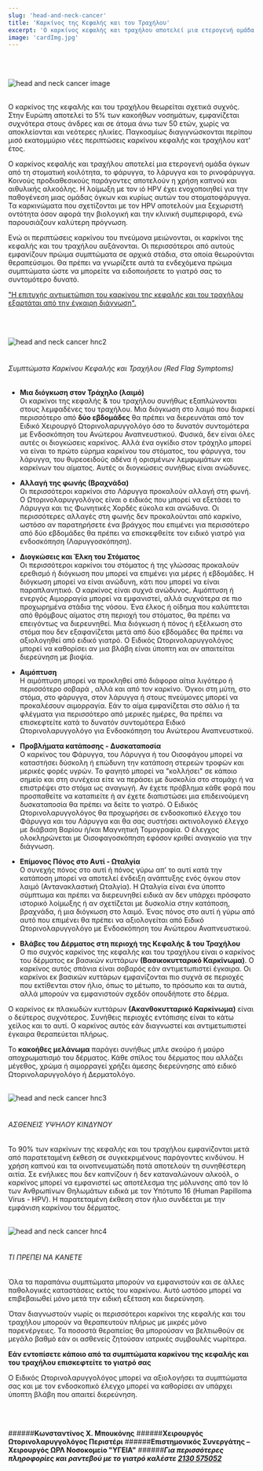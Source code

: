 ```yaml
---
slug: 'head-and-neck-cancer'
title: 'Καρκίνος της Κεφαλής και του Τραχήλου'
excerpt: 'Ο καρκίνος κεφαλής και τραχήλου αποτελεί μια ετερογενή ομάδα όγκων με προέλευση τη στοματική κοιλότητα, το φάρυγγα, το λάρυγγα και τον οισοφάγο.'
image: 'cardImg.jpg'
---
```

<br/>
<br/>

![head and neck cancer image](cardImg.jpg)
<br/>
<br/>

Ο καρκίνος της κεφαλής και του τραχήλου θεωρείται σχετικά συχνός. Στην Ευρώπη
αποτελεί το 5% των κακοήθων νοσημάτων, εμφανίζεται συχνότερα στους άνδρες και σε
άτομα άνω των 50 ετών, χωρίς να αποκλείονται και νεότερες ηλικίες. Παγκοσμίως
διαγιγνώσκονται περίπου μισό εκατομμύριο νέες περιπτώσεις καρκίνου κεφαλής και
τραχήλου κατ' έτος.

Ο καρκίνος κεφαλής και τραχήλου αποτελεί μια ετερογενή ομάδα όγκων από τη
στοματική κοιλότητα, το φάρυγγα, το λάρυγγα και το ρινοφάρυγγα. Κοινούς
προδιαθεσικούς παράγοντες αποτελούν η χρήση καπνού και αιθυλικής αλκοόλης.
Η λοίμωξη με τον ιό HPV έχει ενοχοποιηθεί για την παθογένεση μιας ομάδας όγκων και
κυρίως αυτών του στοματοφάρυγγα. Τα καρκινώματα που σχετίζονται με τον HPV
αποτελούν μια ξεχωριστή οντότητα όσον αφορά την βιολογική και την κλινική
συμπεριφορά, ενώ παρουσιάζουν καλύτερη πρόγνωση.

Ενώ οι περιπτώσεις καρκίνου του πνεύμονα μειώνονται, οι καρκίνοι της κεφαλής και του τραχήλου αυξάνονται. Οι περισσότεροι από αυτούς εμφανίζουν πρώιμα συμπτώματα σε αρχικά στάδια, στα οποία θεωρούνται θεραπεύσιμοι. Θα πρέπει να γνωρίζετε αυτά τα ενδεχόμενα πρώιμα συμπτώματα ώστε να μπορείτε να ειδοποιήσετε το γιατρό σας το
συντομότερο δυνατό.

<u>"Η επιτυχής αντιμετώπιση του καρκίνου της κεφαλής και του τραχήλου εξαρτάται από την έγκαιρη διάγνωση".</u>

<br/>
<br/>

![head and neck cancer hnc2](hnc2.jpg)
<br/>
<br/>

###### Συμπτώματα Καρκίνου Κεφαλής και Τραχήλου (Red Flag Symptoms)

* **Μια διόγκωση στον Τράχηλο (λαιμό)**<br/>
Οι καρκίνοι της κεφαλής & του τραχήλου συνήθως εξαπλώνονται στους λεμφαδένες του τραχήλου. Μια διόγκωση στο λαιμό που διαρκεί περισσότερο από **δύο εβδομάδες** θα πρέπει να διερευνάται από τον Ειδικό Χειρουργό Ωτορινολαρυγγολόγο όσο το δυνατόν συντομότερα με Ενδοσκόπηση του Ανώτερου Αναπνευστικού. Φυσικά, δεν είναι όλες αυτές οι διογκώσεις καρκίνος. Αλλά ένα ογκίδιο στον τράχηλο μπορεί να είναι το πρώτο εύρημα καρκίνου του στόματος, του φάρυγγα, του λάρυγγα, του θυρεοειδούς αδένα ή ορισμένων λεμφωμάτων και καρκίνων του αίματος. Αυτές οι διογκώσεις συνήθως είναι ανώδυνες.

* **Αλλαγή της φωνής (Βραχνάδα)**<br/>
Οι περισσότεροι καρκίνοι στο Λάρυγγα προκαλούν αλλαγή στη φωνή. Ο Ωτορινολαρυγγολόγος είναι ο ειδικός που μπορεί να εξετάσει το Λάρυγγα και τις Φωνητικές Χορδές εύκολα και ανώδυνα. Οι περισσότερες αλλαγές στη φωνής δεν προκαλούνται από καρκίνο, ωστόσο αν παρατηρήσετε ένα βράγχος που επιμένει για περισσότερο από δύο εβδομάδες θα πρέπει να επισκεφθείτε τον ειδικό γιατρό για ενδοσκόπηση (Λαρυγγοσκόπηση).

* **Διογκώσεις και Έλκη του Στόματος**<br/>
Οι περισσότεροι καρκίνοι του στόματος ή της γλώσσας προκαλούν ερεθισμό ή διόγκωση που μπορεί να επιμένει για μέρες ή εβδομάδες. Η διόγκωση μπορεί να είναι ανώδυνη, κάτι που μπορεί να είναι παραπλανητικό. Ο καρκίνος είναι συχνά ανώδυνος. Αιμόπτυση ή ενεργός Αιμορραγία μπορεί να εμφανιστεί, αλλά συχνότερα σε πιο προχωρημένα στάδια της νόσου. Ένα έλκος ή οίδημα που καλύπτεται από θρόμβους αίματος στη περιοχή του στόματος, θα πρέπει να επειγόντως να διερευνηθεί. Μια διόγκωση ή πόνος ή εξέλκωση στο στόμα που δεν εξαφανίζεται μετά από δύο εβδομάδες θα πρέπει να αξιολογηθεί από ειδικό γιατρό. Ο Ειδικός Ωτορινολαρυγγολόγος μπορεί να καθορίσει αν μια βλάβη είναι ύποπτη και αν απαιτείται διερεύνηση με βιοψία.

* **Αιμόπτυση**<br/>
Η αιμόπτυση μπορεί να προκληθεί από διάφορα αίτια λιγότερο ή περισσότερο σοβαρά , αλλά και από τον καρκίνο. Όγκοι στη μύτη, στο στόμα, στο φάρυγγα, στον λάρυγγα ή στους πνεύμονες μπορεί να προκαλέσουν αιμορραγία. Εάν το αίμα εμφανίζεται στο σάλιο ή τα φλέγματα για περισσότερο από μερικές ημέρες, θα πρέπει να επισκεφτείτε κατά το δυνατόν συντομότερα Ειδικό Ωτορινολαρυγγολόγο για Ενδοσκόπηση του Ανώτερου Αναπνευστικού.

* **Προβλήματα κατάποσης - Δυσκαταποσία**<br/>
Ο καρκίνος του Φάρυγγα, του Λάρυγγα ή του Οισοφάγου μπορεί να καταστήσει δύσκολη ή επώδυνη την κατάποση στερεών τροφών και μερικές φορές υγρών. Το φαγητό μπορεί να "κολλήσει" σε κάποιο σημείο και στη συνέχεια είτε να περάσει με δυσκολία στο στομάχι ή να επιστρέψει στο στόμα ως αναγωγή. Αν έχετε πρόβλημα κάθε φορά που προσπαθείτε να καταπιείτε ή αν έχετε διαπιστώσει μια επιδεινούμενη δυσκαταποσία θα πρέπει να δείτε το γιατρό. Ο Ειδικός Ωτορινολαρυγγολόγος θα προχωρήσει σε ενδοσκοπικό έλεγχο του Φάρυγγα και του Λάρυγγα και θα σας συστήσει ακτινολογικό έλεγχο με διάβαση Βαρίου ή/και Μαγνητική Τομογραφία. Ο έλεγχος ολοκληρώνεται με Οισοφαγοσκόπηση εφόσον κριθεί αναγκαίο για την διάγνωση.

* **Επίμονος Πόνος στο Αυτί - Ωταλγία**<br/>
Ο συνεχής πόνος στο αυτί ή πόνος γύρω απ’ το αυτί κατά την κατάποση μπορεί να αποτελεί ένδειξη ανάπτυξης ενός όγκου στον λαιμό (Αντανακλαστική Ωταλγία). Η Ωταλγία είναι ένα ύποπτο σύμπτωμα και πρέπει να διερευνηθεί ειδικά αν δεν υπάρχει πρόσφατο ιστορικό λοίμωξης ή αν σχετίζεται με δυσκολία στην κατάποση, βραχνάδα, ή μια διόγκωση στο λαιμό. Ένας πόνος στο αυτί ή γύρω από αυτό που επιμένει θα πρέπει να αξιολογείται από Ειδικό Ωτορινολαρυγγολόγο με Ενδοσκόπηση του Ανώτερου Αναπνευστικού.

* **Βλάβες του Δέρματος στη περιοχή της Κεφαλής & του Τραχήλου**<br/>
Ο πιο συχνός καρκίνος της κεφαλής και του τραχήλου είναι ο καρκίνος του δέρματος εκ βασικών κυττάρων **(Βασικοκυτταρικό Καρκίνωμα)**. Ο καρκίνος αυτός σπάνια είναι σοβαρός εάν αντιμετωπιστεί έγκαιρα. Οι καρκίνοι εκ βασικών κυττάρων εμφανίζονται πιο συχνά σε περιοχές που εκτίθενται στον ήλιο, όπως το μέτωπο, το πρόσωπο και τα αυτιά, αλλά μπορούν να εμφανιστούν σχεδόν οπουδήποτε στο δέρμα. 
 
Ο καρκίνος εκ πλακωδών κυττάρων **(Ακανθοκυτταρικό Καρκίνωμα)** είναι ο δεύτερος συχνότερος. Συνήθεις περιοχές εντόπισης είναι το κάτω χείλος και το αυτί. Ο καρκίνος αυτός εάν διαγνωστεί και αντιμετωπιστεί έγκαιρα θεραπεύεται πλήρως. 
 
Το **κακοήθες μελάνωμα** παράγει συνήθως μπλε σκούρο ή μαύρο αποχρωματισμό του δέρματος. Κάθε σπίλος του δέρματος που αλλάζει μέγεθος, χρώμα ή αιμορραγεί χρήζει άμεσης διερεύνησης από ειδικό Ωτορινολαρυγγολόγο ή Δερματολόγο.
<br/>
<br/>

![head and neck cancer hnc3](hnc3.jpg)
<br/>
<br/>

###### ΑΣΘΕΝΕΙΣ ΥΨΗΛΟΥ ΚΙΝΔΥΝΟΥ

Το 90% των καρκίνων της κεφαλής και του τραχήλου εμφανίζονται μετά από παρατεταμένη έκθεση σε συγκεκριμένους παράγοντες κινδύνου. Η χρήση καπνού και τα οινοπνευματώδη ποτά αποτελούν τη συνηθέστερη αιτία. Σε ενήλικες που δεν καπνίζουν ή δεν καταναλώνουν αλκοόλ, ο καρκίνος μπορεί να εμφανιστεί ως αποτέλεσμα της μόλυνσης από τον Ιό των Ανθρωπίνων Θηλωμάτων ειδικά με τον Υπότυπο 16 (Human Papilloma Virus - HPV). Η παρατεταμένη έκθεση στον ήλιο συνδέεται με την εμφάνιση καρκίνου του δέρματος.
<br/>
<br/>

![head and neck cancer hnc4](hnc4.jpg)
<br/>
<br/>

###### ΤΙ ΠΡΕΠΕΙ ΝΑ ΚΑΝΕΤΕ
 
Όλα τα παραπάνω συμπτώματα μπορούν να εμφανιστούν και σε άλλες παθολογικές καταστάσεις εκτός του καρκίνου. Αυτό ωστόσο μπορεί να επιβεβαιωθεί μόνο μετά την ειδική εξέταση και διερεύνηση. 
 
Όταν διαγνωστούν νωρίς οι περισσότεροι καρκίνοι της κεφαλής και του τραχήλου μπορούν να θεραπευτούν πλήρως με μικρές μόνο παρενέργειες. Τα ποσοστά θεραπείας θα μπορούσαν να βελτιωθούν σε μεγάλο βαθμό εάν οι ασθενείς ζητούσαν ιατρικές συμβουλές νωρίτερα. 

**Εάν εντοπίσετε κάποιο από τα συμπτώματα καρκίνου της κεφαλής και του τραχήλου επισκεφτείτε το γιατρό σας**
 
Ο Ειδικός Ωτορινολαρυγγολόγος μπορεί να αξιολογήσει τα συμπτώματα σας και με τον ενδοσκοπικό έλεγχο μπορεί να καθορίσει αν υπάρχει ύποπτη βλάβη που απαιτεί διερεύνηση.

<br/>
<br/>

######**Κωνσταντίνος Χ. Μπουκόνης**
######**Χειρουργός Ωτορινολαρυγγολόγος Περιστέρι**
######**Επιστημονικός Συνεργάτης – Χειρουργός ΩΡΛ  Νοσοκομείο "ΥΓΕΙΑ"**
######***Για περισσότερες πληροφορίες και ραντεβού με το γιατρό καλέστε [2130 575052](tel:2130575052 "2130 575052")***